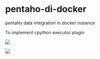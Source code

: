 # pentaho-di-docker
pentaho data integration in docker instance

To implement cpython executor plugin

<div>
<a href="http://microbadger.com/images/prussia2016/docker-pentaho-pdi" title="Get your own image badge on microbadger.com"><img src="https://images.microbadger.com/badges/image/prussia2016/docker-pentaho-pdi.svg"></a>

<a href="http://microbadger.com/images/prussia2016/docker-pentaho-pdi" title="Get your own version badge on microbadger.com"><img src="https://images.microbadger.com/badges/version/prussia2016/docker-pentaho-pdi.svg"></a>
</div>
